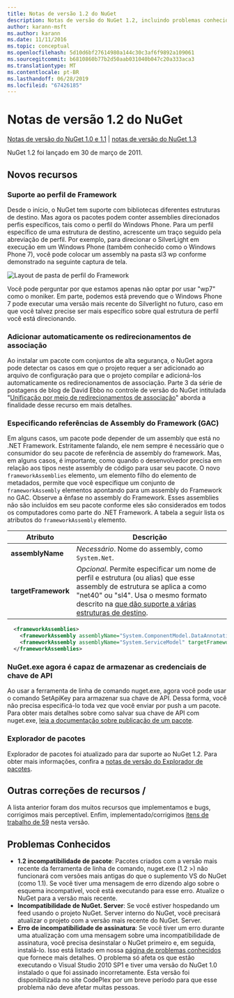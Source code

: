 ```yaml
---
title: Notas de versão 1.2 do NuGet
description: Notas de versão do NuGet 1.2, incluindo problemas conhecidos, correções de bugs, recursos adicionados e DCRs.
author: karann-msft
ms.author: karann
ms.date: 11/11/2016
ms.topic: conceptual
ms.openlocfilehash: 5d10d6bf27614980a144c30c3af6f9892a109061
ms.sourcegitcommit: b6810860b77b2d50aab031040b047c20a333aca3
ms.translationtype: MT
ms.contentlocale: pt-BR
ms.lasthandoff: 06/28/2019
ms.locfileid: "67426185"
---
```

# <a name="nuget-12-release-notes"></a>Notas de versão 1.2 do NuGet

[Notas de versão do NuGet 1.0 e 1.1](../release-notes/nuget-1.1.md) | [notas de versão do NuGet 1.3](../release-notes/nuget-1.3.md)

NuGet 1.2 foi lançado em 30 de março de 2011.

## <a name="new-features"></a>Novos recursos

### <a name="framework-profile-support"></a>Suporte ao perfil de Framework

Desde o início, o NuGet tem suporte com bibliotecas diferentes estruturas de destino. Mas agora os pacotes podem conter assemblies direcionados perfis específicos, tais como o perfil do Windows Phone. Para um perfil específico de uma estrutura de destino, acrescente um traço seguido pela abreviação de perfil. Por exemplo, para direcionar o SilverLight em execução em um Windows Phone (também conhecido como o Windows Phone 7), você pode colocar um assembly na pasta sl3 wp conforme demonstrado na seguinte captura de tela.

![Layout de pasta de perfil do Framework](./media/framework-profile-support.png)

Você pode perguntar por que estamos apenas não optar por usar "wp7" como o moniker. Em parte, podemos está prevendo que o Windows Phone 7 pode executar uma versão mais recente do Silverlight no futuro, caso em que você talvez precise ser mais específico sobre qual estrutura de perfil você está direcionando.

### <a name="automatically-add-binding-redirects"></a>Adicionar automaticamente os redirecionamentos de associação

Ao instalar um pacote com conjuntos de alta segurança, o NuGet agora pode detectar os casos em que o projeto requer a ser adicionado ao arquivo de configuração para que o projeto compilar e adicioná-los automaticamente os redirecionamentos de associação. Parte 3 da série de postagens de blog de David Ebbo no controle de versão do NuGet intitulada "[Unificação por meio de redirecionamentos de associação](http://blog.davidebbo.com/2011/01/nuget-versioning-part-3-unification-via.html)" aborda a finalidade desse recurso em mais detalhes.

<a name="framework-assembly-refs"></a>

### <a name="specifying-framework-assembly-references-gac"></a>Especificando referências de Assembly do Framework (GAC)

Em alguns casos, um pacote pode depender de um assembly que está no .NET Framework. Estritamente falando, ele nem sempre é necessário que o consumidor do seu pacote de referência de assembly do framework. Mas, em alguns casos, é importante, como quando o desenvolvedor precisa em relação aos tipos neste assembly de código para usar seu pacote. O novo `frameworkAssemblies` elemento, um elemento filho do elemento de metadados, permite que você especifique um conjunto de `frameworkAssembly` elementos apontando para um assembly do Framework no GAC. Observe a ênfase no assembly do Framework.
Esses assemblies não são incluídos em seu pacote conforme eles são considerados em todos os computadores como parte do .NET Framework. A tabela a seguir lista os atributos do `frameworkAssembly` elemento.


|Atributo |Descrição|
|----------------|-----------|
|**assemblyName**|*Necessário*. Nome do assembly, como `System.Net`.|
|**targetFramework**|*Opcional*. Permite especificar um nome de perfil e estrutura (ou alias) que esse assembly de estrutura se aplica a como "net40" ou "sl4". Usa o mesmo formato descrito na [que dão suporte a várias estruturas de destino](../create-packages/supporting-multiple-target-frameworks.md).|

```xml
  <frameworkAssemblies>
    <frameworkAssembly assemblyName="System.ComponentModel.DataAnnotations" targetFramework="net40" />
    <frameworkAssembly assemblyName="System.ServiceModel" targetFramework="net40" />
  </frameworkAssemblies>
```

### <a name="nugetexe-now-is-able-to-store-api-key-credentials"></a>NuGet.exe agora é capaz de armazenar as credenciais de chave de API

Ao usar a ferramenta de linha de comando nuget.exe, agora você pode usar o comando SetApiKey para armazenar sua chave de API. Dessa forma, você não precisa especificá-lo toda vez que você enviar por push a um pacote. Para obter mais detalhes sobre como salvar sua chave de API com nuget.exe, [leia a documentação sobre publicação de um pacote](../nuget-org/publish-a-package.md).

### <a name="package-explorer"></a>Explorador de pacotes
Explorador de pacotes foi atualizado para dar suporte ao NuGet 1.2. Para obter mais informações, confira a [notas de versão do Explorador de pacotes](http://nuget.codeplex.com/wikipage?title=New%20features%20in%20NuGet%20Package%20Explorer%201.0).

## <a name="other-featuresfixes"></a>Outras correções de recursos /

A lista anterior foram dos muitos recursos que implementamos e bugs, corrigimos mais perceptível. Enfim, implementado/corrigimos [itens de trabalho de 59](http://nuget.codeplex.com/workitem/list/advanced?keyword=&status=All&type=All&priority=All&release=NuGet%201.2&assignedTo=All&component=All&sortField=Votes&sortDirection=Descending&page=0) nesta versão.

## <a name="known-issues"></a>Problemas Conhecidos

* **1.2 incompatibilidade de pacote**: Pacotes criados com a versão mais recente da ferramenta de linha de comando, nuget.exe (1.2 >) não funcionará com versões mais antigas do que o suplemento VS do NuGet (como 1.1). Se você tiver uma mensagem de erro dizendo algo sobre o esquema incompatível, você está executando para esse erro. Atualize o NuGet para a versão mais recente.
* **Incompatibilidade de NuGet. Server**: Se você estiver hospedando um feed usando o projeto NuGet. Server interno do NuGet, você precisará atualizar o projeto com a versão mais recente do NuGet. Server.
* **Erro de incompatibilidade de assinatura**: Se você tiver um erro durante uma atualização com uma mensagem sobre uma incompatibilidade de assinatura, você precisa desinstalar o NuGet primeiro e, em seguida, instalá-lo. Isso está listado em nossa [página de problemas conhecidos](../release-notes/known-issues.md) que fornece mais detalhes. O problema só afeta os que estão executando o Visual Studio 2010 SP1 e tiver uma versão do NuGet 1.0 instalado o que foi assinado incorretamente. Esta versão foi disponibilizada no site CodePlex por um breve período para que esse problema não deve afetar muitas pessoas.